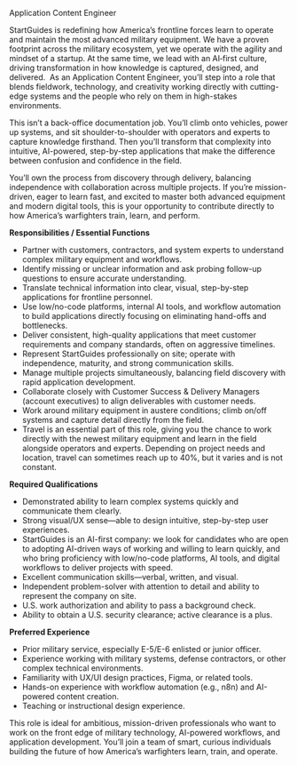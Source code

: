 Application Content Engineer

StartGuides is redefining how America’s frontline forces learn to operate and maintain the most advanced military equipment. We have a proven footprint across the military ecosystem, yet we operate with the agility and mindset of a startup. At the same time, we lead with an AI‑first culture, driving transformation in how knowledge is captured, designed, and delivered.  As an Application Content Engineer, you’ll step into a role that blends fieldwork, technology, and creativity working directly with cutting-edge systems and the people who rely on them in high-stakes environments.

This isn’t a back-office documentation job. You’ll climb onto vehicles, power up systems, and sit shoulder-to-shoulder with operators and experts to capture knowledge firsthand. Then you’ll transform that complexity into intuitive, AI-powered, step-by-step applications that make the difference between confusion and confidence in the field. &#x20;

You’ll own the process from discovery through delivery, balancing independence with collaboration across multiple projects. If you’re mission-driven, eager to learn fast, and excited to master both advanced equipment and modern digital tools, this is your opportunity to contribute directly to how America’s warfighters train, learn, and perform.

**Responsibilities / Essential Functions**

- Partner with customers, contractors, and system experts to understand complex military equipment and workflows.
- Identify missing or unclear information and ask probing follow-up questions to ensure accurate understanding.
- Translate technical information into clear, visual, step-by-step applications for frontline personnel.
- Use low/no-code platforms, internal AI tools, and workflow automation to build applications directly focusing on eliminating hand-offs and bottlenecks.
- Deliver consistent, high-quality applications that meet customer requirements and company standards, often on aggressive timelines.
- Represent StartGuides professionally on site; operate with independence, maturity, and strong communication skills.
- Manage multiple projects simultaneously, balancing field discovery with rapid application development.
- Collaborate closely with Customer Success & Delivery Managers (account executives) to align deliverables with customer needs.
- Work around military equipment in austere conditions; climb on/off systems and capture detail directly from the field.
- Travel is an essential part of this role, giving you the chance to work directly with the newest military equipment and learn in the field alongside operators and experts. Depending on project needs and location, travel can sometimes reach up to 40%, but it varies and is not constant.

**Required Qualifications**

- Demonstrated ability to learn complex systems quickly and communicate them clearly.
- Strong visual/UX sense—able to design intuitive, step-by-step user experiences.
- StartGuides is an AI-first company: we look for candidates who are open to adopting AI-driven ways of working and willing to learn quickly, and who bring proficiency with low/no-code platforms, AI tools, and digital workflows to deliver projects with speed.
- Excellent communication skills—verbal, written, and visual.
- Independent problem-solver with attention to detail and ability to represent the company on site.
- U.S. work authorization and ability to pass a background check.
- Ability to obtain a U.S. security clearance; active clearance is a plus.

**Preferred Experience**

- Prior military service, especially E-5/E-6 enlisted or junior officer.
- Experience working with military systems, defense contractors, or other complex technical environments.
- Familiarity with UX/UI design practices, Figma, or related tools.
- Hands-on experience with workflow automation (e.g., n8n) and AI-powered content creation.
- Teaching or instructional design experience.

This role is ideal for ambitious, mission-driven professionals who want to work on the front edge of military technology, AI-powered workflows, and application development. You’ll join a team of smart, curious individuals building the future of how America’s warfighters learn, train, and operate.

